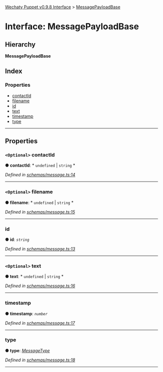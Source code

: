 [Wechaty Puppet v0.9.8 Interface](../README.md) > [MessagePayloadBase](../interfaces/messagepayloadbase.md)

# Interface: MessagePayloadBase

## Hierarchy

**MessagePayloadBase**

## Index

### Properties

* [contactId](messagepayloadbase.md#contactid)
* [filename](messagepayloadbase.md#filename)
* [id](messagepayloadbase.md#id)
* [text](messagepayloadbase.md#text)
* [timestamp](messagepayloadbase.md#timestamp)
* [type](messagepayloadbase.md#type)

---

## Properties

<a id="contactid"></a>

### `<Optional>` contactId

**● contactId**: * `undefined` &#124; `string`
*

*Defined in [schemas/message.ts:14](https://github.com/Chatie/wechaty-puppet/blob/e056248/src/schemas/message.ts#L14)*

___
<a id="filename"></a>

### `<Optional>` filename

**● filename**: * `undefined` &#124; `string`
*

*Defined in [schemas/message.ts:15](https://github.com/Chatie/wechaty-puppet/blob/e056248/src/schemas/message.ts#L15)*

___
<a id="id"></a>

###  id

**● id**: *`string`*

*Defined in [schemas/message.ts:13](https://github.com/Chatie/wechaty-puppet/blob/e056248/src/schemas/message.ts#L13)*

___
<a id="text"></a>

### `<Optional>` text

**● text**: * `undefined` &#124; `string`
*

*Defined in [schemas/message.ts:16](https://github.com/Chatie/wechaty-puppet/blob/e056248/src/schemas/message.ts#L16)*

___
<a id="timestamp"></a>

###  timestamp

**● timestamp**: *`number`*

*Defined in [schemas/message.ts:17](https://github.com/Chatie/wechaty-puppet/blob/e056248/src/schemas/message.ts#L17)*

___
<a id="type"></a>

###  type

**● type**: *[MessageType](../enums/messagetype.md)*

*Defined in [schemas/message.ts:18](https://github.com/Chatie/wechaty-puppet/blob/e056248/src/schemas/message.ts#L18)*

___

